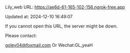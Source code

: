 Lily_web URL: https://ae6d-61-165-102-156.ngrok-free.app

Updated at: 2024-12-10 16:49:07

If you cannot open this URL, the server might be down.

Please contact: 

goley04@foxmail.com Or Wechat:GL_yeaH